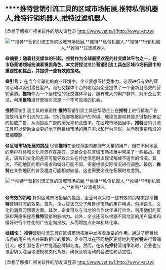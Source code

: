 ## ****推特**营销引流工具的区域市场拓展,**推特**私信机器人,**推特**行销机器人,**推特**过滤机器人**

[😍想了解推广相关软件的朋友请登录 http://www.vst.tw](http://www.vst.tw)

 <center><img src="https://vst.tw/MP4/tuiguang/png/2.png" alt="**推特**营销引流工具的区域市场拓展,**推特**私信机器人,**推特**行销机器人,**推特**过滤机器人"></center>

**😄摘要：随着社交媒体的兴起，**推特**作为全球最受欢迎的社交媒体平台之一，在市场营销领域扮演着重要角色。本文将探讨**推特**营销引流工具在区域市场拓展中的重要性和挑战，并提供一些有效的策略。**

**😄引言：**
在当今全球化的商业环境中，企业要想保持竞争力，必须进行有效的营销活动以吸引潜在客户。而社交媒体平台的崛起为企业提供了一个全新且高效的营销渠道。**推特**作为一个全球性的社交媒体平台，拥有庞大的用户群体，对于企业来说，利用**推特**进行营销引流是一个不可忽视的机会。

**推特**营销引流工具的重要性
**推特**营销引流工具是帮助企业在**推特**上进行精准广告投放和用户引流的工具。它们能够根据用户的兴趣、地理位置和其他关键指标来定向投放广告，从而提高广告的曝光率和点击率。在区域市场拓展中，**推特**营销引流工具可以帮助企业更好地了解目标市场的用户需求和行为习惯，从而制定更精准的营销策略。

**😄区域市场拓展的挑战**
尽管**推特**在全球范围内都拥有大量的用户，但在不同地区的用户群体和文化背景存在差异。这给企业在区域市场拓展中带来了一些挑战。首先，语言和文化的差异可能导致企业在传达信息时出现误解或不适当的情况。其次，不同地区的用户需求和偏好可能不同，需要根据实际情况进行调整。最后，**推特**在某些地区的普及程度可能相对较低，这也需要企业在拓展时考虑到。

 <center><img src="https://vst.tw/MP4/tuiguang/png/0.png" alt="**推特**营销引流工具的区域市场拓展,**推特**私信机器人,**推特**行销机器人,**推特**过滤机器人"></center>

**😄有效的策略**
针对区域市场拓展的挑战，企业可以采取一些有效的策略来提高**推特**营销引流的效果。首先，企业应该充分了解目标市场的用户特点，包括语言、文化和消费习惯等方面。其次，企业可以与当地的合作伙伴进行合作，利用他们的资源和网络来提高**推特**营销的影响力。此外，企业还可以根据不同地区的用户需求和偏好进行个性化的广告定向投放，从而增加点击率和转化率。

**😄结论：**
**推特**营销引流工具在区域市场拓展中发挥着重要的作用。通过了解目标市场的用户特点并采取相应的策略，企业可以在不同地区更好地利用**推特**进行营销引流，吸引潜在客户并提高品牌知名度。然而，在实施**推特**营销策略时，企业也应该密切关注当地法规和文化背景，确保营销活动的合法性和适宜性。

[😍想了解推广相关软件的朋友请登录 http://www.vst.tw](http://www.vst.tw)



